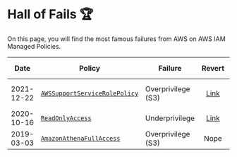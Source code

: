 # Hall of Fails :trophy:

On this page, you will find the most famous failures from AWS on AWS IAM Managed Policies.

|Date|Policy|Failure|Revert|Duration|Official statement|
|---|---|---|:---:|:---:|:---:|
|2021-12-22|[`AWSSupportServiceRolePolicy`](https://github.com/z0ph/MAMIP/commit/9d7270928984e52c5ad8ebcc96ab5d58ed5acaf7#diff-6cf37356bf4a111ac75c84086acac5608bfc1390ba399181cc3ea6d6eb4afab3R1642)|Overprivilege (S3)|[Link](https://github.com/z0ph/MAMIP/commit/b6f696cebc7b9a4f71dd34c1da81287fa0230674)|~10 hours|[AWS-2021-007](https://aws.amazon.com/security/security-bulletins/AWS-2021-007/)|
|2020-10-16|[`ReadOnlyAccess`](https://github.com/z0ph/MAMIP/commit/276d18501c8e97e341775d0b1953a49d56bd8f28)|Underprivilege|[Link](https://github.com/z0ph/MAMIP/commit/9116bc6101bccfa94e1b7d80a317a146d5242f48)|~4 hours|n/a|
|2019-03-03|[`AmazonAthenaFullAccess`](https://github.com/z0ph/mamip/commit/6655c5d223a7852998cb6ec74e7e59b939feb221#diff-b1114ba9f7dc6c44ac97b12f37e7cd44333cce3353a4782f633b68587e49d883R72)|Overprivilege (S3)|Nope||n/a|